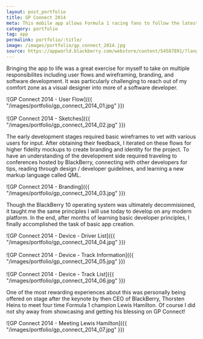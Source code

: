 ```yaml
---
layout: post_portfolio
title: GP Connect 2014
meta: This mobile app allows Formula 1 racing fans to follow the latest news and statistics for their favorite teams and drivers.
category: portfolio
tag: app
permalink: portfolio/:title/
image: /images/portfolio/gp_connect_2014.jpg
source: https://appworld.blackberry.com/webstore/content/54587891/?lang=en&countrycode=US
---
```


Bringing the app to life was a great exercise for myself to take on multiple responsibilites including user flows and wireframing, branding, and software development. It was particularly challenging to reach out of my comfort zone as a visual designer into more of a software developer.

![GP Connect 2014 - User Flow]({{ "/images/portfolio/gp_connect_2014_01.jpg" }})
<br><br>
![GP Connect 2014 - Sketches]({{ "/images/portfolio/gp_connect_2014_02.jpg" }})

The early development stages required basic wireframes to vet with various users for input. After obtaining their feedback, I iterated on these flows for higher fidelity mockups to create branding and identity for the project. To have an understanding of the development side required traveling to conferences hosted by BlackBerry, connecting with other developers for tips, reading through design / developer guidelines, and learning a new markup language called QML.

![GP Connect 2014 - Branding]({{ "/images/portfolio/gp_connect_2014_03.jpg" }})

Though the BlackBerry 10 operating system was ultimately decommisioned, it taught me the same principles I will use today to develop on any modern platform. In the end, after months of learning basic developer principles, I finally accomplished the task of basic app creation.

![GP Connect 2014 - Device - Driver List]({{ "/images/portfolio/gp_connect_2014_04.jpg" }})
<br><br>
![GP Connect 2014 - Device - Track Information]({{ "/images/portfolio/gp_connect_2014_05.jpg" }})
<br><br>
![GP Connect 2014 - Device - Track List]({{ "/images/portfolio/gp_connect_2014_06.jpg" }})

One of the most rewarding experiences about this was personally being offered on stage after the keynote by then CEO of BlackBerry, Thorsten Heins to meet four time Formula 1 champion Lewis Hamilton. Of course I did not shy away from showcasing and getting his blessing on GP Connect!

![GP Connect 2014 - Meeting Lewis Hamilton]({{ "/images/portfolio/gp_connect_2014_07.jpg" }})